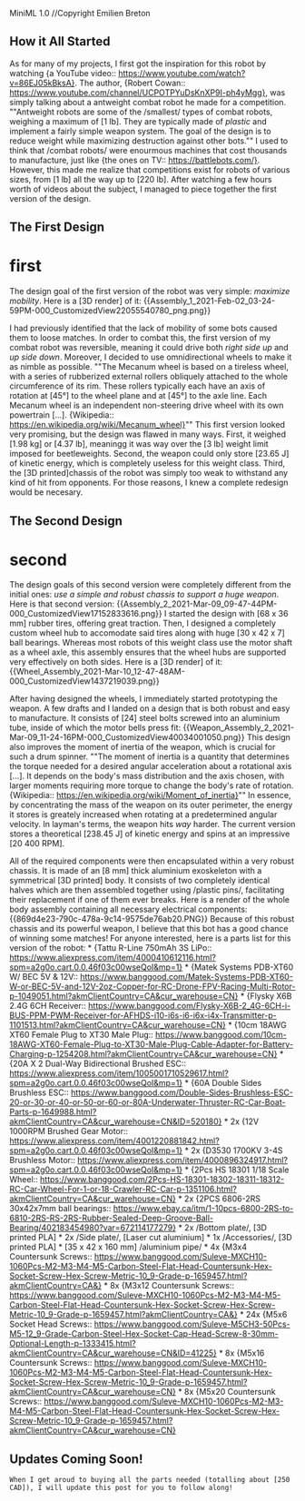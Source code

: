 MiniML 1.0
//Copyright Emilien Breton


How it All Started
------------------

As for many of my projects, I first got the inspiration for this robot by watching {a YouTube video:: https://www.youtube.com/watch?v=86EJ05kBksA}. The author, {Robert Cowan:: https://www.youtube.com/channel/UCPOTPYuDsKnXP9I-ph4yMgg}, was simply talking about a antweight combat robot he made for a competition.
	""Antweight robots are some of the /smallest/ types of combat robots, weighing a maximum of [1 lb]. They are typically made of *plastic* and implement a fairly simple  weapon system. The goal of the design is to reduce weight while maximizing destruction against other bots.""
I used to think that /combat robots/ were enourmous machines that cost thousands to manufacture, just like {the ones on TV:: https://battlebots.com/}. However, this made me realize that competitions exist for robots of various sizes, from [1 lb] all the way up to [220 lb]. After watching a few hours worth of videos about the subject, I managed to piece together the first version of the design.

The First Design
----------------

# first
The design goal of the first version of the robot was very simple: *maximize mobility*. Here is a [3D render] of it:
	{{Assembly_1_2021-Feb-02_03-24-59PM-000_CustomizedView22055540780_png.png}}

I had previously identified that the lack of mobility of some bots caused them to loose matches. In order to combat this, the first version of my combat robot was reversible, meaning it could drive both *right side up* and *up side down*. Moreover, I decided to use omnidirectional wheels to make it as nimble as possible.
	""The Mecanum wheel is based on a tireless wheel, with a series of rubberized external rollers obliquely attached to the whole circumference of its rim. These rollers typically each have an axis of rotation at [45°] to the wheel plane and at [45°] to the axle line. Each Mecanum wheel is an independent non-steering drive wheel with its own powertrain [...].
	{Wikipedia:: https://en.wikipedia.org/wiki/Mecanum_wheel}""
This first version looked very promising, but the design was flawed in many ways. First, it weighed [1.98 kg] or [4.37 lb], meaningg it was way over the [3 lb] weight limit imposed for beetleweights. Second, the weapon could only store [23.65 J] of kinetic energy, which is completely useless for this weight class. Third, the [3D printed]chassis of the robot was simply too weak to withstand any kind of hit from opponents. For those reasons, I knew a complete redesign would be necesary.


The Second Design
-----------------

# second
The design goals of this second version were completely different from the initial ones: *use a simple and robust chassis to support a huge weapon*. Here is that second version:
	{{Assembly_2_2021-Mar-09_09-47-44PM-000_CustomizedView17152833616.png}}
I started the design with [68 x 36 mm] rubber tires, offering great traction. Then, I designed a completely custom wheel hub to accomodate said tires along with huge [30 x 42 x 7] ball bearings. Whereas most robots of this weight class use the motor shaft as a wheel axle, this assembly ensures that the wheel hubs are supported very effectively on both sides. Here is a [3D render] of it:
	{{Wheel_Assembly_2021-Mar-10_12-47-48AM-000_CustomizedView1437219039.png}}

After having designed the wheels, I immediately started prototyping the weapon. A few drafts and I landed on a design that is both robust and easy to manufacture. It consists of [24] steel bolts screwed into an aluminium tube, inside of which the motor bells press fit:
	{{Weapon_Assembly_2_2021-Mar-09_11-24-16PM-000_CustomizedView40034001050.png}}
This design also improves the moment of inertia of the weapon, which is crucial for such a drum spinner.
	""The moment of inertia is a quantity that determines the torque needed for a desired angular acceleration about a rotational axis [...]. It depends on the body's mass distribution and the axis chosen, with larger moments requiring more torque to change the body's rate of rotation.
	{Wikipedia:: https://en.wikipedia.org/wiki/Moment_of_inertia}""
In essence, by concentrating the mass of the weapon on its outer perimeter, the energy it stores is greately increased when rotating at a predetermined angular velocity. In layman's terms, the weapon hits *way* harder. The current version stores a theoretical [238.45 J] of kinetic energy and spins at an impressive [20 400 RPM].

All of the required components were then encapsulated within a very robust chassis. It is made of an [8 mm] thick aluminium exoskeleton with a symmetrical [3D printed] body. It consists of two completely identical halves which are then assembled together using /plastic pins/, facilitating their replacement if one of them ever breaks. Here is a render of the whole body assembly containing all necessary electrical components:
	{{869d4e23-790c-478a-9c14-9575de76ab20.PNG}}
Because of this robust chassis and its powerful weapon, I believe that this bot has a good chance of winning some matches! For anyone interested, here is a parts list for this version of the robot:
	* {Tattu R-Line 750mAh 3S LiPo:: https://www.aliexpress.com/item/4000410612116.html?spm=a2g0o.cart.0.0.46f03c00wseQoI&mp=1}
	* {Matek Systems PDB-XT60 W/ BEC 5V & 12V:: https://www.banggood.com/Matek-Systems-PDB-XT60-W-or-BEC-5V-and-12V-2oz-Copper-for-RC-Drone-FPV-Racing-Multi-Rotor-p-1049051.html?akmClientCountry=CA&cur_warehouse=CN}
	* {Flysky X6B 2.4G 6CH Receiver:: https://www.banggood.com/Flysky-X6B-2_4G-6CH-i-BUS-PPM-PWM-Receiver-for-AFHDS-i10-i6s-i6-i6x-i4x-Transmitter-p-1101513.html?akmClientCountry=CA&cur_warehouse=CN}
	* {10cm 18AWG XT60 Female Plug to XT30 Male Plug:: https://www.banggood.com/10cm-18AWG-XT60-Female-Plug-to-XT30-Male-Plug-Cable-Adapter-for-Battery-Charging-p-1254208.html?akmClientCountry=CA&cur_warehouse=CN}
	* {20A X 2 Dual-Way Bidirectional Brushed ESC:: https://www.aliexpress.com/item/1005001710529617.html?spm=a2g0o.cart.0.0.46f03c00wseQoI&mp=1}
	* {60A Double Sides Brushless ESC:: https://www.banggood.com/Double-Sides-Brushless-ESC-20-or-30-or-40-or-50-or-60-or-80A-Underwater-Thruster-RC-Car-Boat-Parts-p-1649988.html?akmClientCountry=CA&cur_warehouse=CN&ID=520180}
	* 2x {12V 1000RPM Brushed Gear Motor:: https://www.aliexpress.com/item/4001220881842.html?spm=a2g0o.cart.0.0.46f03c00wseQoI&mp=1}
	* 2x {D3530 1700KV 3-4S Brushless Motor:: https://www.aliexpress.com/item/4000896324917.html?spm=a2g0o.cart.0.0.46f03c00wseQoI&mp=1}
	* {2Pcs HS 18301 1/18 Scale Wheel:: https://www.banggood.com/2Pcs-HS-18301-18302-18311-18312-RC-Car-Wheel-For-1-or-18-Crawler-RC-Car-p-1351106.html?akmClientCountry=CA&cur_warehouse=CN}
	* 2x {2PCS 6806-2RS 30x42x7mm ball bearings:: https://www.ebay.ca/itm/1-10pcs-6800-2RS-to-6810-2RS-RS-2RS-Rubber-Sealed-Deep-Groove-Ball-Bearing/402183454980?var=672114177279}
	* 2x /Bottom plate/, [3D printed PLA]
	* 2x /Side plate/, [Laser cut aluminium]
	* 1x /Accessories/, [3D printed PLA]
	* [35 x 42 x 160 mm] /aluminium pipe/
	* 4x {M3x4 Countersunk Screws:: https://www.banggood.com/Suleve-MXCH10-1060Pcs-M2-M3-M4-M5-Carbon-Steel-Flat-Head-Countersunk-Hex-Socket-Screw-Hex-Screw-Metric-10_9-Grade-p-1659457.html?akmClientCountry=CA&}
	* 8x {M3x12 Countersunk Screws:: https://www.banggood.com/Suleve-MXCH10-1060Pcs-M2-M3-M4-M5-Carbon-Steel-Flat-Head-Countersunk-Hex-Socket-Screw-Hex-Screw-Metric-10_9-Grade-p-1659457.html?akmClientCountry=CA&}
	* 24x {M5x6 Socket Head Screws:: https://www.banggood.com/Suleve-M5CH3-50Pcs-M5-12_9-Grade-Carbon-Steel-Hex-Socket-Cap-Head-Screw-8-30mm-Optional-Length-p-1333415.html?akmClientCountry=CA&cur_warehouse=CN&ID=41225}
	* 8x {M5x16 Countersunk Screws:: https://www.banggood.com/Suleve-MXCH10-1060Pcs-M2-M3-M4-M5-Carbon-Steel-Flat-Head-Countersunk-Hex-Socket-Screw-Hex-Screw-Metric-10_9-Grade-p-1659457.html?akmClientCountry=CA&cur_warehouse=CN}
	* 8x {M5x20 Countersunk Screws:: https://www.banggood.com/Suleve-MXCH10-1060Pcs-M2-M3-M4-M5-Carbon-Steel-Flat-Head-Countersunk-Hex-Socket-Screw-Hex-Screw-Metric-10_9-Grade-p-1659457.html?akmClientCountry=CA&cur_warehouse=CN}

Updates Coming Soon!
--------------------

	When I get aroud to buying all the parts needed (totalling about [250 CAD]), I will update this post for you to follow along!
